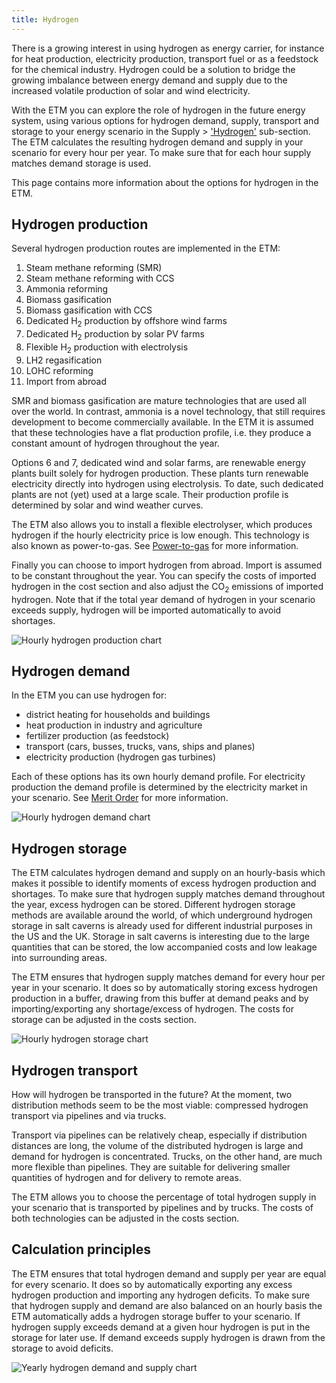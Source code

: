 ```yaml
---
title: Hydrogen
---
```


There is a growing interest in using hydrogen as energy carrier, for instance for heat production, electricity production, transport fuel or as a feedstock for the chemical industry. Hydrogen could be a solution to bridge the growing imbalance between energy demand and supply due to the increased volatile production of solar and wind electricity. 

With the ETM you can explore the role of hydrogen in the future energy system, using various options for hydrogen demand, supply, transport and storage to your energy scenario in the Supply > ['Hydrogen'](https://pro.energytransitionmodel.com/scenario/supply/hydrogen/hydrogen-production) sub-section. The ETM calculates the resulting hydrogen demand and supply in your scenario for every hour per year. To make sure that for each hour supply matches demand storage is used. 

This page contains more information about the options for hydrogen in the ETM. 

## Hydrogen production

Several hydrogen production routes are implemented in the ETM:

1. Steam methane reforming (SMR)
2. Steam methane reforming with CCS
3. Ammonia reforming
4. Biomass gasification
5. Biomass gasification with CCS
6. Dedicated H<sub>2</sub> production by offshore wind farms
7. Dedicated H<sub>2</sub> production by solar PV farms
8. Flexible H<sub>2</sub> production with electrolysis
9. LH2 regasification
10. LOHC reforming
11. Import from abroad

SMR and biomass gasification are mature technologies that are used all over the world. In contrast, ammonia is a novel technology, that still requires development to become commercially available. In the ETM it is assumed that these technologies have a flat production profile, i.e. they produce a constant amount of hydrogen throughout the year.

Options 6 and 7, dedicated wind and solar farms, are renewable energy plants built solely for hydrogen production. These plants turn renewable electricity directly into hydrogen using electrolysis. To date, such dedicated plants are not (yet) used at a large scale. Their production profile is determined by solar and wind weather curves.

The ETM also allows you to install a flexible electrolyser, which produces hydrogen if the hourly electricity price is low enough. This technology is also known as power-to-gas. See [Power-to-gas](electricity-conversion#power-to-gas) for more information.

Finally you can choose to import hydrogen from abroad. Import is assumed to be constant throughout the year. You can specify the costs of imported hydrogen in the cost section and also adjust the CO<sub>2</sub> emissions of imported hydrogen. Note that if the total year demand of hydrogen in your scenario exceeds supply, hydrogen will be imported automatically to avoid shortages.

![Hourly hydrogen production chart](/img/docs/20181002_hydrogen_production.png)

## Hydrogen demand

In the ETM you can use hydrogen for:

* district heating for households and buildings
* heat production in industry and agriculture
* fertilizer production (as feedstock)
* transport (cars, busses, trucks, vans, ships and planes)
* electricity production (hydrogen gas turbines)

Each of these options has its own hourly demand profile. For electricity production the demand profile is determined by the electricity market in your scenario. See [Merit Order](merit-order.md) for more information.

![Hourly hydrogen demand chart](/img/docs/20181002_hydrogen_demand.png)

## Hydrogen storage

The ETM calculates hydrogen demand and supply on an hourly-basis which makes it possible to identify moments of excess hydrogen production and shortages. To make sure that hydrogen supply matches demand throughout the year, excess hydrogen can be stored. Different hydrogen storage methods are available around the world, of which underground hydrogen storage in salt caverns is already used for different industrial purposes in the US and the UK. Storage in salt caverns is interesting due to the large quantities that can be stored, the low accompanied costs and low leakage into surrounding areas.

The ETM ensures that hydrogen supply matches demand for every hour per year in your scenario. It does so by automatically storing excess hydrogen production in a buffer, drawing from this buffer at demand peaks and by importing/exporting any shortage/excess of hydrogen. The costs for storage can be adjusted in the costs section.

![Hourly hydrogen storage chart](/img/docs/20181002_hydrogen_storage.png)

## Hydrogen transport

How will hydrogen be transported in the future? At the moment, two distribution methods seem to be the most viable: compressed hydrogen transport via pipelines and via trucks.

Transport via pipelines can be relatively cheap, especially if distribution distances are long, the volume of the distributed hydrogen is large and demand for hydrogen is concentrated. Trucks, on the other hand, are much more flexible than pipelines. They are suitable for delivering smaller quantities of hydrogen and for delivery to remote areas.

The ETM allows you to choose the percentage of total hydrogen supply in your scenario that is transported by pipelines and by trucks. The costs of both technologies can be adjusted in the costs section.

## Calculation principles

The ETM ensures that total hydrogen demand and supply per year are equal for every scenario. It does so by automatically exporting any excess hydrogen production and importing any hydrogen deficits. To make sure that hydrogen supply and demand are also balanced on an hourly basis the ETM automatically adds a hydrogen storage buffer to your scenario. If hydrogen supply exceeds demand at a given hour hydrogen is put in the storage for later use. If demand exceeds supply hydrogen is drawn from the storage to avoid deficits.

![Yearly hydrogen demand and supply chart](/img/docs/20181002_hydrogen_mekko.png)


